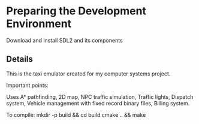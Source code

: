 
# Preparing the Development Environment
Download and install SDL2 and its components

## Details
This is the taxi emulator created for my computer systems project.

Important points:

Uses A* pathfinding,
2D map,
NPC traffic simulation,
Traffic lights,
Dispatch system,
Vehicle management with fixed record binary files,
Billing system.

To compile: 
mkdir -p build && cd build
cmake .. && make
